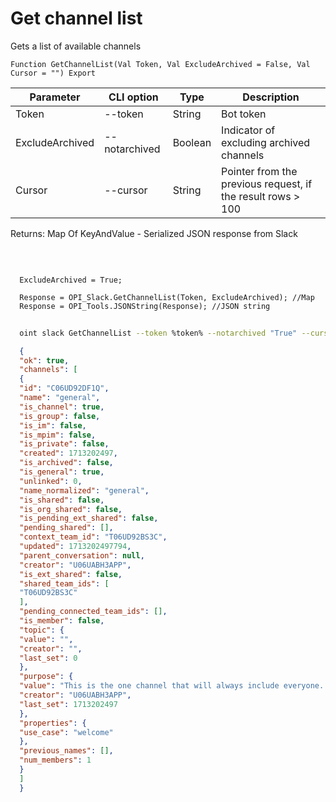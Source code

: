 ﻿---
sidebar_position: 1
---

# Get channel list
 Gets a list of available channels



`Function GetChannelList(Val Token, Val ExcludeArchived = False, Val Cursor = "") Export`

  | Parameter | CLI option | Type | Description |
  |-|-|-|-|
  | Token | --token | String | Bot token |
  | ExcludeArchived | --notarchived | Boolean | Indicator of excluding archived channels |
  | Cursor | --cursor | String | Pointer from the previous request, if the result rows > 100 |

  
  Returns:  Map Of KeyAndValue - Serialized JSON response from Slack

<br/>




```bsl title="Code example"
  
  ExcludeArchived = True;
  
  Response = OPI_Slack.GetChannelList(Token, ExcludeArchived); //Map
  Response = OPI_Tools.JSONString(Response); //JSON string
```



```sh title="CLI command example"
    
  oint slack GetChannelList --token %token% --notarchived "True" --cursor %cursor%

```

```json title="Result"
  {
  "ok": true,
  "channels": [
  {
  "id": "C06UD92DF1Q",
  "name": "general",
  "is_channel": true,
  "is_group": false,
  "is_im": false,
  "is_mpim": false,
  "is_private": false,
  "created": 1713202497,
  "is_archived": false,
  "is_general": true,
  "unlinked": 0,
  "name_normalized": "general",
  "is_shared": false,
  "is_org_shared": false,
  "is_pending_ext_shared": false,
  "pending_shared": [],
  "context_team_id": "T06UD92BS3C",
  "updated": 1713202497794,
  "parent_conversation": null,
  "creator": "U06UABH3APP",
  "is_ext_shared": false,
  "shared_team_ids": [
  "T06UD92BS3C"
  ],
  "pending_connected_team_ids": [],
  "is_member": false,
  "topic": {
  "value": "",
  "creator": "",
  "last_set": 0
  },
  "purpose": {
  "value": "This is the one channel that will always include everyone. It’s a great spot for announcements and team-wide conversations.",
  "creator": "U06UABH3APP",
  "last_set": 1713202497
  },
  "properties": {
  "use_case": "welcome"
  },
  "previous_names": [],
  "num_members": 1
  }
  ]
  }

```
